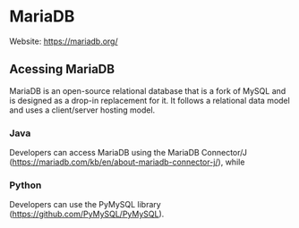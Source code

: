 # MariaDB
Website: https://mariadb.org/
## Acessing MariaDB
MariaDB is an open-source relational database that is a fork of MySQL and is designed as a drop-in replacement for it. It follows a relational data model and uses a client/server hosting model. 
### Java 
Developers can access MariaDB using the MariaDB Connector/J (https://mariadb.com/kb/en/about-mariadb-connector-j/), while 
### Python 
Developers can use the PyMySQL library (https://github.com/PyMySQL/PyMySQL).
